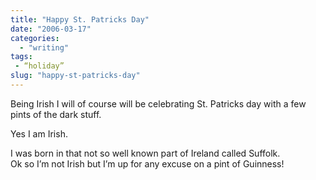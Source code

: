 ```yaml
---
title: "Happy St. Patricks Day"
date: "2006-03-17"
categories: 
  - "writing"
tags:
 - “holiday”
slug: "happy-st-patricks-day"
---
```


Being Irish I will of course will be celebrating St. Patricks day with a few pints of the dark stuff.

Yes I am Irish.

I was born in that not so well known part of Ireland called Suffolk.  
Ok so I’m not Irish but I’m up for any excuse on a pint of Guinness!
